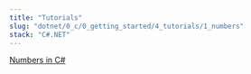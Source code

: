```yaml
---
title: "Tutorials"
slug: "dotnet/0_c/0_getting_started/4_tutorials/1_numbers"
stack: "C#.NET"
---
```


[Numbers in C#](https://learn.microsoft.com/en-us/dotnet/csharp/tour-of-csharp/tutorials/numbers-in-csharp-local)
